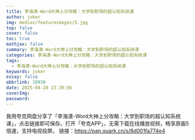 ```yaml
---
title: 李海潇-Word大神上分攻略：大学到职场的超认知系统课
author: joker
img: medias/featureimages/5.jpg
top: false
cover: false
toc: true
mathjax: false
summary: 李海潇-Word大神上分攻略：大学到职场的超认知系统课
categories: 李海潇-Word大神上分攻略：大学到职场的超认知系统课
tags:
  - 李海潇-Word大神上分攻略：大学到职场的超认知系统课
keywords: joker
essay: false
abbrlink: 10930
date: 2025-04-20 23:39:56
coverImg:
password:
---
```


我用夸克网盘分享了「李海潇-Word大神上分攻略：大学到职场的超认知系统课」，点击链接即可保存。打开「夸克APP」，无需下载在线播放视频，畅享原画5倍速，支持电视投屏。
链接：https://pan.quark.cn/s/8d001fa774e4

